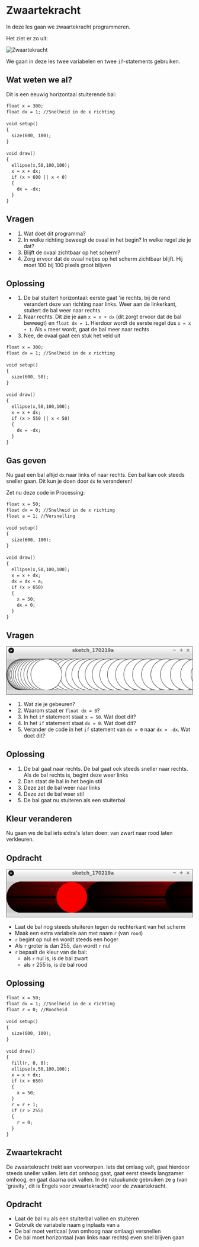 # Zwaartekracht

In deze les gaan we zwaartekracht programmeren.

Het ziet er zo uit:

![Zwaartekracht](Zwaartekracht.png)

We gaan in deze les twee variabelen en twee `if`-statements gebruiken. 

## Wat weten we al?

Dit is een eeuwig horizontaal stuiterende bal:

```
float x = 300; 
float dx = 1; //Snelheid in de x richting

void setup()
{
  size(600, 100);
}

void draw()
{
  ellipse(x,50,100,100);
  x = x + dx;
  if (x > 600 || x < 0)
  {
    dx = -dx;
  }
}

```

## Vragen 

 * 1. Wat doet dit programma?
 * 2. In welke richting beweegt de ovaal in het begin? In welke regel zie je dat?
 * 3. Blijft de ovaal zichtbaar op het scherm?
 * 4. Zorg ervoor dat de ovaal netjes op het scherm zichtbaar blijft. Hij moet 100 bij 100 pixels groot blijven

## Oplossing

 * 1. De bal stuitert horizontaal: eerste gaat 'ie rechts, bij de rand verandert deze van richting naar links.
      Weer aan de linkerkant, stuitert de bal weer naar rechts
 * 2. Naar rechts. Dit zie je aan `x = x + dx` (dit zorgt ervoor dat de bal beweegt) en `float dx = 1`. Hierdoor
      wordt de eerste regel dus `x = x + 1`. Als `x` meer wordt, gaat de bal meer naar rechts
 * 3. Nee, de ovaal gaat een stuk het veld uit


```
float x = 300; 
float dx = 1; //Snelheid in de x richting

void setup()
{
  size(600, 50);
}

void draw()
{
  ellipse(x,50,100,100);
  x = x + dx;
  if (x > 550 || x < 50)
  {
    dx = -dx;
  }
}
```

## Gas geven

Nu gaat een bal altijd `dx` naar links of naar rechts. 
Een bal kan ook steeds sneller gaan.
Dit kun je doen door `dx` te veranderen!

Zet nu deze code in Processing:

```
float x = 50; 
float dx = 0; //Snelheid in de x richting
float a = 1; //Versnelling

void setup()
{
  size(600, 100);
}

void draw()
{
  ellipse(x,50,100,100);
  x = x + dx;
  dx = dx + a;
  if (x > 650)
  {
    x = 50;
    dx = 0;
  }
}
```

## Vragen

![Gas geven](Zwaartekracht_gas_geven.png)

 * 1. Wat zie je gebeuren?
 * 2. Waarom staat er `float dx = 0`?
 * 3. In het `if` statement staat `x = 50`. Wat doet dit?
 * 4. In het `if` statement staat `dx = 0`. Wat doet dit?
 * 5. Verander de code in het `if` statement van `dx = 0` naar `dx = -dx`. Wat doet dit?

## Oplossing

 * 1. De bal gaat naar rechts. De bal gaat ook steeds sneller naar rechts. 
   Als de bal rechts is, begint deze weer links
 * 2. Dan staat de bal in het begin stil
 * 3. Deze zet de bal weer naar links
 * 4. Deze zet de bal weer stil
 * 5. De bal gaat nu stuiteren als een stuiterbal

## Kleur veranderen

Nu gaan we de bal iets extra's laten doen: van zwart naar rood laten verkleuren.

## Opdracht

![Opdracht 'Kleur veranderen'](Zwaartekracht_kleur_veranderen.png)


 * Laat de bal nog steeds stuiteren tegen de rechterkant van het scherm
 * Maak een extra variabele aan met naam `r` (van `rood`)
 * `r` begint op nul en wordt steeds een hoger
 * Als `r` groter is dan 255, dan wordt `r` nul
 * `r` bepaalt de kleur van de bal: 
    * als `r` nul is, is de bal zwart
    * als `r` 255 is, is de bal rood

## Oplossing

```
float x = 50; 
float dx = 1; //Snelheid in de x richting
float r = 0; //Roodheid

void setup()
{
  size(600, 100);
}

void draw()
{
  fill(r, 0, 0);
  ellipse(x,50,100,100);
  x = x + dx;
  if (x > 650)
  {
    x = 50;
  }
  r = r + 1;
  if (r > 255)
  {
    r = 0;
  }
}
```

## Zwaartekracht

De zwaartekracht trekt aan voorwerpen. Iets dat omlaag valt, gaat hierdoor steeds sneller vallen.
Iets dat omhoog gaat, gaat eerst steeds langzamer omhoog, en gaat daarna ook vallen.
In de natuukunde gebruiken ze `g` (van 'gravity', dit is Engels voor zwaartekracht)
voor de zwaartekracht.

## Opdracht

 * Laat de bal nu als een stuiterbal vallen en stuiteren
 * Gebruik de variabele naam `g` inplaats van `a`
 * De bal moet verticaal (van omhoog naar omlaag) versnellen
 * De bal moet horizontaal (van links naar rechts) even snel blijven gaan
